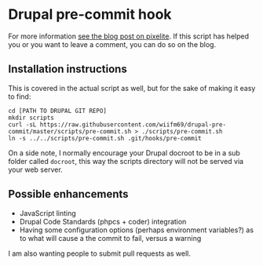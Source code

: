 # Drupal pre-commit hook #

For more information [see the blog post on pixelite](http://www.pixelite.co.nz/article/using-git-pre-commit-hooks-keep-you-drupal-codebase-clean). If this script has helped you or you want to leave a comment, you can do so on the blog.

## Installation instructions

This is covered in the actual script as well, but for the sake of making it easy to find:

```
cd [PATH TO DRUPAL GIT REPO]
mkdir scripts
curl -sL https://raw.githubusercontent.com/wiifm69/drupal-pre-commit/master/scripts/pre-commit.sh > ./scripts/pre-commit.sh
ln -s ../../scripts/pre-commit.sh .git/hooks/pre-commit
```

On a side note, I normally encourage your Drupal docroot to be in a sub folder called <code>docroot</code>, this way the scripts directory will not be served via your web server.

## Possible enhancements ##

* JavaScript linting
* Drupal Code Standards (phpcs + coder) integration
* Having some configuration options (perhaps environment variables?) as to what will cause a the commit to fail, versus a warning

I am also wanting people to submit pull requests as well.
